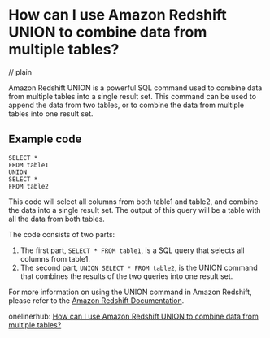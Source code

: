 # How can I use Amazon Redshift UNION to combine data from multiple tables?
// plain

Amazon Redshift UNION is a powerful SQL command used to combine data from multiple tables into a single result set. This command can be used to append the data from two tables, or to combine the data from multiple tables into one result set.

## Example code

```
SELECT *
FROM table1
UNION
SELECT *
FROM table2
```

This code will select all columns from both table1 and table2, and combine the data into a single result set. The output of this query will be a table with all the data from both tables.

The code consists of two parts:
1. The first part, `SELECT * FROM table1`, is a SQL query that selects all columns from table1.
2. The second part, `UNION SELECT * FROM table2`, is the UNION command that combines the results of the two queries into one result set.

For more information on using the UNION command in Amazon Redshift, please refer to the [Amazon Redshift Documentation](https://docs.aws.amazon.com/redshift/latest/dg/r_UNION.html).

onelinerhub: [How can I use Amazon Redshift UNION to combine data from multiple tables?](https://onelinerhub.com/amazon-redshift/how-can-i-use-amazon-redshift-union-to-combine-data-from-multiple-tables)